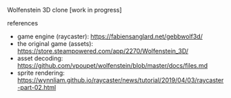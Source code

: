 Wolfenstein 3D clone [work in progress]

references
* game engine (raycaster): https://fabiensanglard.net/gebbwolf3d/
* the original game (assets): https://store.steampowered.com/app/2270/Wolfenstein_3D/
* asset decoding: https://github.com/vpoupet/wolfenstein/blob/master/docs/files.md
* sprite rendering: https://wynnliam.github.io/raycaster/news/tutorial/2019/04/03/raycaster-part-02.html
